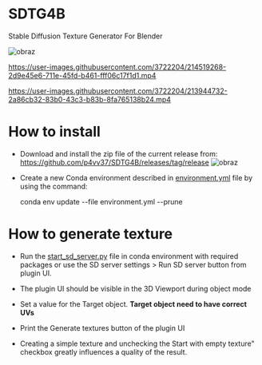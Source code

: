 # SDTG4B
Stable Diffusion Texture Generator For Blender

![obraz](https://user-images.githubusercontent.com/3722204/215628215-339e9609-86ac-40f7-8478-77077ffeec4e.png)

https://user-images.githubusercontent.com/3722204/214519268-2d9e45e6-711e-45fd-b461-fff06c17f1d1.mp4

https://user-images.githubusercontent.com/3722204/213944732-2a86cb32-83b0-43c3-b83b-8fa765138b24.mp4


# How to install
- Download and install the zip file of the current release from: https://github.com/p4vv37/SDTG4B/releases/tag/release
![obraz](https://user-images.githubusercontent.com/3722204/215626359-36699423-6668-4382-b617-48a0df0e29e1.png)

- Create a new Conda environment described in [environment.yml](https://github.com/p4vv37/SDTG4B/blob/main/environment.yml) file by using the command:
    
    conda env update --file environment.yml  --prune      
   

# How to generate texture
 
- Run the [start_sd_server.py](https://github.com/p4vv37/SDTG4B/blob/main/start_sd_server.py) file in conda environment with required packages or use the SD server settings > Run SD server button from plugin UI.

- The plugin UI should be visible in the 3D Viewport during object mode 

- Set a value for the Target object. **Target object need to have correct UVs**

- Print the Generate textures button of the plugin UI

- Creating a simple texture and unchecking the Start with empty texture" checkbox greatly influences a quality of the result.
